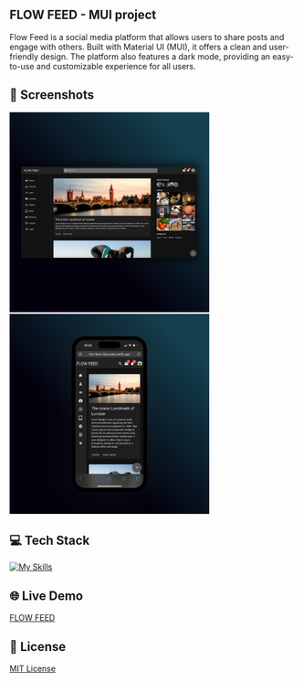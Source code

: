 ## FLOW FEED - MUI project
Flow Feed is a social media platform that allows users to share posts and engage with others. Built with Material UI (MUI), it offers a clean and user-friendly design. The platform also features a dark mode, providing an easy-to-use and customizable experience for all users.

## 📱 Screenshots
<img src="/src/images/flow-feed-1.jpg" width="350"> <img src="/src/images/flow-feed-2.jpg" width="350">

## 💻 Tech Stack
[![My Skills](https://skillicons.dev/icons?i=javascript,materialui)](https://skillicons.dev)

## 🌐 Live Demo
<a href="https://flow-feed-dejvcodes.netlify.app/">FLOW FEED</a>
 
## 🔐 License 
[MIT License](LICENSE) 